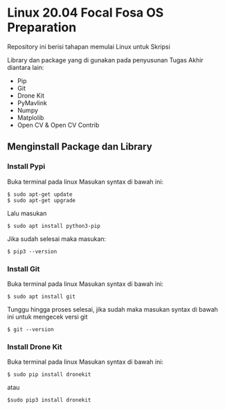 # Linux 20.04 Focal Fosa OS Preparation
Repository ini berisi tahapan memulai Linux untuk Skripsi

Library dan package yang di gunakan pada penyusunan Tugas Akhir diantara lain:

- Pip
- Git
- Drone Kit
- PyMavlink
- Numpy
- Matplolib
- Open CV & Open CV Contrib

## Menginstall Package dan Library

### Install Pypi 

Buka terminal pada linux
Masukan syntax di bawah ini:
```
$ sudo apt-get update
$ sudo apt-get upgrade

```

Lalu masukan

```
$ sudo apt install python3-pip

```

Jika sudah selesai maka masukan:

```
$ pip3 --version
```

### Install Git
Buka terminal pada linux
Masukan syntax di bawah ini: 

```
$ sudo apt install git
```
Tunggu hingga proses selesai, jika sudah maka masukan syntax di bawah ini untuk mengecek versi git

```
$ git --version
```

### Install Drone Kit
Buka terminal pada linux
Masukan syntax di bawah ini: 

```
$ sudo pip install dronekit
```
atau 
```
$sudo pip3 install dronekit
```


